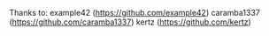 Thanks to:
example42 (https://github.com/example42)
caramba1337 (https://github.com/caramba1337)
kertz (https://github.com/kertz)